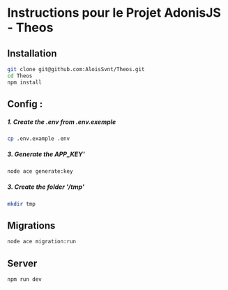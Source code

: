 # Instructions pour le Projet AdonisJS - Theos

## Installation

```bash
git clone git@github.com:AloisSvnt/Theos.git
cd Theos
npm install
```

## Config :

##### 1. Create the .env from .env.exemple
```bash
cp .env.example .env
```

##### 3. Generate the APP_KEY'
```bash
node ace generate:key
```

##### 3. Create the folder '/tmp'
```bash
mkdir tmp
```

## Migrations

```bash
node ace migration:run
```

## Server

```bash
npm run dev
```
